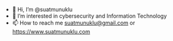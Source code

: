 - 👋 Hi, I’m @suatmunuklu
- 👀 I’m interested in cybersecurity and Information Technology
- 📫 How to reach me suatmunuklu@gmail.com or https://www.suatmunuklu.com

<!---
suatmunuklu/suatmunuklu is a ✨ special ✨ repository because its `README.md` (this file) appears on your GitHub profile.
You can click the Preview link to take a look at your changes.
If you want other articles or project follow this web page : https://www.suatmunuklu.com
--->

